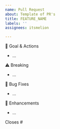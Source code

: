 ```yaml
---
name: Pull Request
about: Template of PR's
title: FEATURE_NAME
labels: ''
assignees: itsmelion

---
```


🎯 Goal & Actions
- ...

⚠️ Breaking
- ...

🐛 Bug Fixes
- ...

💅 Enhancements
- ...

Closes #
